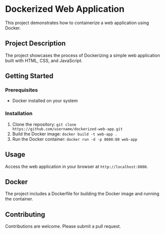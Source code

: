 # Dockerized Web Application

This project demonstrates how to containerize a web application using Docker.

## Project Description

The project showcases the process of Dockerizing a simple web application built with HTML, CSS, and JavaScript.

## Getting Started

### Prerequisites

- Docker installed on your system

### Installation

1. Clone the repository: `git clone https://github.com/username/dockerized-web-app.git`
2. Build the Docker image: `docker build -t web-app .`
3. Run the Docker container: `docker run -d -p 8080:80 web-app`

## Usage

Access the web application in your browser at `http://localhost:8080`.

## Docker

The project includes a Dockerfile for building the Docker image and running the container.

## Contributing

Contributions are welcome. Please submit a pull request.

